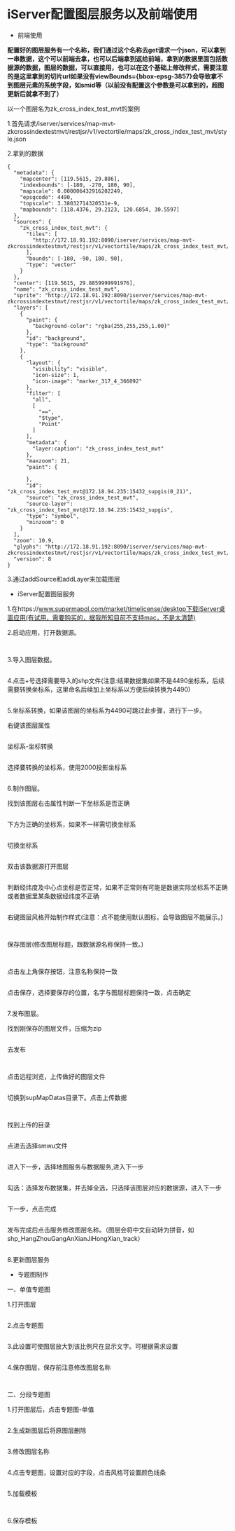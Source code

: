 # iServer配置图层服务以及前端使用

* 前端使用

**配置好的图层服务有一个名称，我们通过这个名称去get请求一个json，可以拿到一串数据，这个可以前端去拿，也可以后端拿到返给前端，拿到的数据里面包括数据源的数据，图层的数据，可以直接用，也可以在这个基础上修改样式，需要注意的是这里拿到的切片url如果没有viewBounds={bbox-epsg-3857}会导致拿不到图层元素的系统字段，如smid等（以前没有配置这个参数是可以拿到的，超图更新后就拿不到了）**

以一个图层名为zk_cross_index_test_mvt的案例

1.首先请求/iserver/services/map-mvt-zkcrossindextestmvt/restjsr/v1/vectortile/maps/zk_cross_index_test_mvt/style.json

2.拿到的数据

```
{
  "metadata": {
    "mapcenter": [119.5615, 29.886],
    "indexbounds": [-180, -270, 180, 90],
    "mapscale": 0.000006432916202249,
    "epsgcode": 4490,
    "topscale": 3.38032714320531e-9,
    "mapbounds": [118.4376, 29.2123, 120.6854, 30.5597]
  },
  "sources": {
    "zk_cross_index_test_mvt": {
      "tiles": [
        "http://172.18.91.192:8090/iserver/services/map-mvt-zkcrossindextestmvt/restjsr/v1/vectortile/maps/zk_cross_index_test_mvt/tiles/{z}/{x}/{y}.mvt"
      ],
      "bounds": [-180, -90, 180, 90],
      "type": "vector"
    }
  },
  "center": [119.5615, 29.8859999991976],
  "name": "zk_cross_index_test_mvt",
  "sprite": "http://172.18.91.192:8090/iserver/services/map-mvt-zkcrossindextestmvt/restjsr/v1/vectortile/maps/zk_cross_index_test_mvt/sprites/sprite",
  "layers": [
    {
      "paint": {
        "background-color": "rgba(255,255,255,1.00)"
      },
      "id": "background",
      "type": "background"
    },
    {
      "layout": {
        "visibility": "visible",
        "icon-size": 1,
        "icon-image": "marker_317_4_366092"
      },
      "filter": [
        "all",
        [
          "==",
          "$type",
          "Point"
        ]
      ],
      "metadata": {
        "layer:caption": "zk_cross_index_test_mvt"
      },
      "maxzoom": 21,
      "paint": {

      },
      "id": "zk_cross_index_test_mvt@172.18.94.235:15432_supgis(0_21)",
      "source": "zk_cross_index_test_mvt",
      "source-layer": "zk_cross_index_test_mvt@172.18.94.235:15432_supgis",
      "type": "symbol",
      "minzoom": 0
    }
  ],
  "zoom": 10.9,
  "glyphs": "http://172.18.91.192:8090/iserver/services/map-mvt-zkcrossindextestmvt/restjsr/v1/vectortile/maps/zk_cross_index_test_mvt/fonts/{fontstack}/{range}",
  "version": 8
}
```

3.通过addSource和addLayer来加载图层

* iServer配置图层服务

1.在https://www.supermapol.com/market/timelicense/desktop下载iServer桌面应用(有试用，需要购买的，据我所知目前不支持mac，不是太清楚)

2.启动应用，打开数据源。

<img src="../img/supmap-17.png" alt=""></img>

<img src="../img/supmap-18.png" alt=""></img>

3.导入图层数据。

<img src="../img/supmap-19.png" alt=""></img>

4.点击+号选择需要导入的shp文件(注意:结果数据集如果不是4490坐标系，后续需要转换坐标系，这里命名后续加上坐标系以方便后续转换为4490)

<img src="../img/supmap-20.png" alt=""></img>

5.坐标系转换，如果该图层的坐标系为4490可跳过此步骤，进行下一步。

右键该图层属性

<img src="../img/supmap-21.png" alt=""></img>

坐标系-坐标转换

<img src="../img/supmap-22.png" alt=""></img>

选择要转换的坐标系，使用2000投影坐标系

<img src="../img/supmap-23.png" alt=""></img>

6.制作图层。

找到该图层右击属性判断一下坐标系是否正确

<img src="../img/supmap-24.png" alt=""></img>

下方为正确的坐标系，如果不一样需切换坐标系

<img src="../img/supmap-25.png" alt=""></img>

切换坐标系

<img src="../img/supmap-26.png" alt=""></img>

双击该数据源打开图层

<img src="../img/supmap-27.png" alt=""></img>

判断经纬度及中心点坐标是否正常，如果不正常则有可能是数据实际坐标系不正确或者数据里某条数据经纬度不正确

<img src="../img/supmap-28.png" alt=""></img>

右键图层风格开始制作样式(注意：点不能使用默认图标，会导致图层不能展示。)

<img src="../img/supmap-29.png" alt=""></img>

<img src="../img/supmap-30.png" alt=""></img>

保存图层(修改图层标题，跟数据源名称保持一致。)

<img src="../img/supmap-31.png" alt=""></img>

<img src="../img/supmap-32.png" alt=""></img>

点击左上角保存按钮，注意名称保持一致

<img src="../img/supmap-33.png" alt=""></img>

点击保存，选择要保存的位置，名字与图层标题保持一致，点击确定

<img src="../img/supmap-34.png" alt=""></img>

7.发布图层。

找到刚保存的图层文件，压缩为zip

<img src="../img/supmap-35.png" alt=""></img>

去发布

<img src="../img/supmap-36.png" alt=""></img>

<img src="../img/supmap-37.png" alt=""></img>

点击远程浏览，上传做好的图层文件

<img src="../img/supmap-38.png" alt=""></img>

切换到supMapDatas目录下。点击上传数据

<img src="../img/supmap-39.png" alt=""></img>

<img src="../img/supmap-40.png" alt=""></img>

找到上传的目录

<img src="../img/supmap-41.png" alt=""></img>

点进去选择smwu文件

<img src="../img/supmap-42.png" alt=""></img>

进入下一步，选择地图服务与数据服务,进入下一步

<img src="../img/supmap-43.png" alt=""></img>

勾选：选择发布数据集，并去掉全选，只选择该图层对应的数据源，进入下一步

<img src="../img/supmap-44.png" alt=""></img>

下一步，点击完成

<img src="../img/supmap-45.png" alt=""></img>

发布完成后点击服务修改图层名称。（图层会将中文自动转为拼音，如shp_HangZhouGangAnXianJiHongXian_track）

<img src="../img/supmap-46.png" alt=""></img>

8.更新图层服务

* 专题图制作

一、单值专题图

1.打开图层

<img src="../img/supmap-47.png" alt=""></img>

2.点击专题图

<img src="../img/supmap-48.png" alt=""></img>

3.此设置可使图层放大到该比例尺在显示文字。可根据需求设置

<img src="../img/supmap-49.png" alt=""></img>

4.保存图层，保存前注意修改图层名称

<img src="../img/supmap-50.png" alt=""></img>

<img src="../img/supmap-51.png" alt=""></img>

二、分段专题图

1.打开图层后，点击专题图-单值

<img src="../img/supmap-52.png" alt=""></img>

2.生成新图层后将原图层删除

<img src="../img/supmap-53.png" alt=""></img>

3.修改图层名称

<img src="../img/supmap-54.png" alt=""></img>

4.点击专题图，设置对应的字段，点击风格可设置颜色线条

<img src="../img/supmap-55.png" alt=""></img>

5.加载模板

<img src="../img/supmap-56.png" alt=""></img>

<img src="../img/supmap-57.png" alt=""></img>

6.保存模板

<img src="../img/supmap-58.png" alt=""></img>